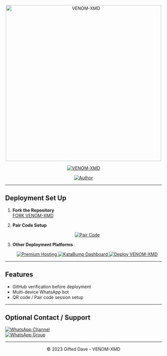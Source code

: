 <p align="center">
  <img src="https://files.catbox.moe/eh7hlm.jpg" alt="VENOM-XMD" width="500"/>
</p>

<p align="center">
  <a href="#"><img title="VENOM-XMD" src="https://img.shields.io/badge/VENOM-XMD-green?colorA=%23ff0000&colorB=%23017e40&style=for-the-badge"></a>
</p>

<p align="center">
  <a href="https://github.com/giftdee"><img title="Author" src="https://img.shields.io/badge/Author-VENOM-XMD-red.svg?style=for-the-badge&logo=github"></a>
</p>

---

## Deployment Set Up

1. **Fork the Repository**  
   [FORK VENOM-XMD](https://github.com/giftdee/VENOM-XMD/fork)

2. **Pair Code Setup**  
   <p align="center">
     <a href="https://cypherxdomini-93c190b43dce.herokuapp.com/">
       <img src="https://img.shields.io/badge/Pair--Code-green?style=for-the-badge" alt="Pair Code">
     </a>
   </p>

3. **Other Deployment Platforms**  
   <p align="center">
     <a href="https://bot-hosting.net/?aff=1370480585960587298">
       <img src="https://img.shields.io/badge/Premium--Hosting-blue?style=for-the-badge" alt="Premium Hosting">
     </a>
     <a href="https://dashboard.katabump.com/auth/login#ce51a9">
       <img src="https://img.shields.io/badge/KataBump--Dashboard-purple?style=for-the-badge" alt="KataBump Dashboard">
     </a>
     <a href="https://herokucdn-88215e9ca1cd.herokuapp.com/">
       <img src="https://img.shields.io/badge/Launch-Heroku-blue?style=for-the-badge&logo=heroku" alt="Deploy VENOM-XMD">
     </a>
   </p>

---

## Features

- GitHub verification before deployment  
- Multi-device WhatsApp bot  
- QR code / Pair code session setup  

---

## Optional Contact / Support

[![WhatsApp Channel](https://img.shields.io/badge/Join-Channel-green?style=for-the-badge&logo=whatsapp)](https://whatsapp.com/channel/0029VbApvFQ2Jl84lhONkc3k)  
[![WhatsApp Group](https://img.shields.io/badge/Join-Group-green?style=for-the-badge&logo=whatsapp)](https://chat.whatsapp.com/CaPeB0sVRTrL3aG6asYeAC)  

---

<p align="center">© 2023 Gifted Dave - VENOM-XMD</p>